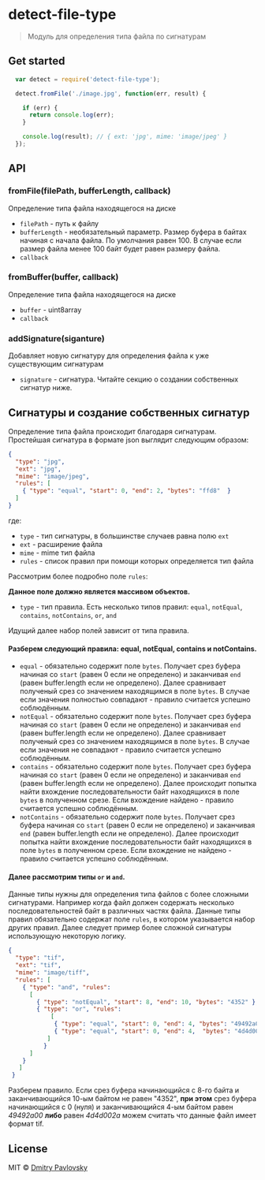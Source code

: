 # detect-file-type

> Модуль для определения типа файла по сигнатурам

## Get started

```js
  var detect = require('detect-file-type');

  detect.fromFile('./image.jpg', function(err, result) {

    if (err) {
      return console.log(err);
    }

    console.log(result); // { ext: 'jpg', mime: 'image/jpeg' }
  });
```

## API

### fromFile(filePath, bufferLength, callback)
Определение типа файла находящегося на диске
- `filePath` - путь к файлу
- `bufferLength` - необязательный параметр. Размер буфера в байтах начиная с начала файла. По умолчания равен 100. В случае если размер файла менее 100 байт будет равен размеру файла.
- `callback`

### fromBuffer(buffer, callback)
Определение типа файла находящегося на диске
- `buffer` - uint8array
- `callback`

### addSignature(siganture)
Добавляет новую сигнатуру для определения файла к уже существующим сигнатурам
- `signature` - сигнатура. Читайте секцию о создании собственных сигнатур ниже.

## Сигнатуры и создание собственных сигнатур
Определение типа файла происходит благодаря сигнатурам.
Простейшая сигнатура в формате json выглядит следующим образом:
```json
{
  "type": "jpg",
  "ext": "jpg",
  "mime": "image/jpeg",
  "rules": [
    { "type": "equal", "start": 0, "end": 2, "bytes": "ffd8"  }
  ]
}
```
где:
- `type` - тип сигнатуры, в большинстве случаев равна полю `ext`
- `ext` - расширение файла
- `mime` - mime тип файла
- `rules` - список правил при помощи которых определяется тип файла

Рассмотрим более подробно поле `rules`:

**Данное поле должно является массивом объектов.**

- `type` - тип правила. Есть несколько типов правил: `equal`, `notEqual`, `contains`, `notContains`, `or`, `and`

Идущий далее набор полей зависит от типа правила.
#### Разберем следующий правила: equal, notEqual, contains и notContains.

- `equal` - обязательно содержит поле `bytes`. Получает срез буфера начиная со `start` (равен 0 если не определено) и заканчивая `end` (равен buffer.length если не определено). Далее сравнивает полученый срез со значением находящимся в поле `bytes`. В случае если значения полностью совпадают - правило считается успешно соблюдённым.
- `notEqual` - обязательно содержит поле `bytes`. Получает срез буфера начиная со `start` (равен 0 если не определено) и заканчивая `end` (равен buffer.length если не определено). Далее сравнивает полученый срез со значением находящимся в поле `bytes`. В случае если значения не совпадают - правило считается успешно соблюдённым.
- `contains` - обязательно содержит поле `bytes`. Получает срез буфера начиная со `start` (равен 0 если не определено) и заканчивая `end` (равен buffer.length если не определено). Далее происходит попытка найти вхождение последовательности байт находящихся в поле `bytes` в полученном срезе. Если вхождение найдено - правило считается успешно соблюдённым.
- `notContains` - обязательно содержит поле `bytes`. Получает срез буфера начиная со `start` (равен 0 если не определено) и заканчивая `end` (равен buffer.length если не определено). Далее происходит попытка найти вхождение последовательности байт находящихся в поле `bytes` в полученном срезе. Если вхождение не найдено - правило считается успешно соблюдённым.

#### Далее рассмотрим типы `or` и `and`.

Данные типы нужны для определения типа файлов с более сложными сигнатурами. Например когда файл должен содержать несколько последовательностей байт в различных частях файла. Данные типы правил обязательно содержат поле `rules`, в котором указывается набор других правил. Далее следует пример более сложной сигнатуры использующую некоторую логику.

```json
{
  "type": "tif",
  "ext": "tif",
  "mime": "image/tiff",
  "rules": [
    { "type": "and", "rules":
      [
        { "type": "notEqual", "start": 8, "end": 10, "bytes": "4352" },
        { "type": "or", "rules":
            [
             { "type": "equal", "start": 0, "end": 4, "bytes": "49492a00" },
             { "type": "equal", "start": 0, "end": 4,  "bytes": "4d4d002a" }
           ]
          }
      ]
    }
   ]
 }
```

Разберем правило. Если срез буфера начинающийся с 8-го байта и заканчивающийся 10-ым байтом не равен "4352", **при этом** срез буфера начинающийся с 0 (нуля) и заканчивающийся 4-ым байтом равен *49492a00* **либо** равен *4d4d002a* можем считать что данные файл имеет формат tif.

## License

MIT © [Dmitry Pavlovsky](http://paloskin.me)
